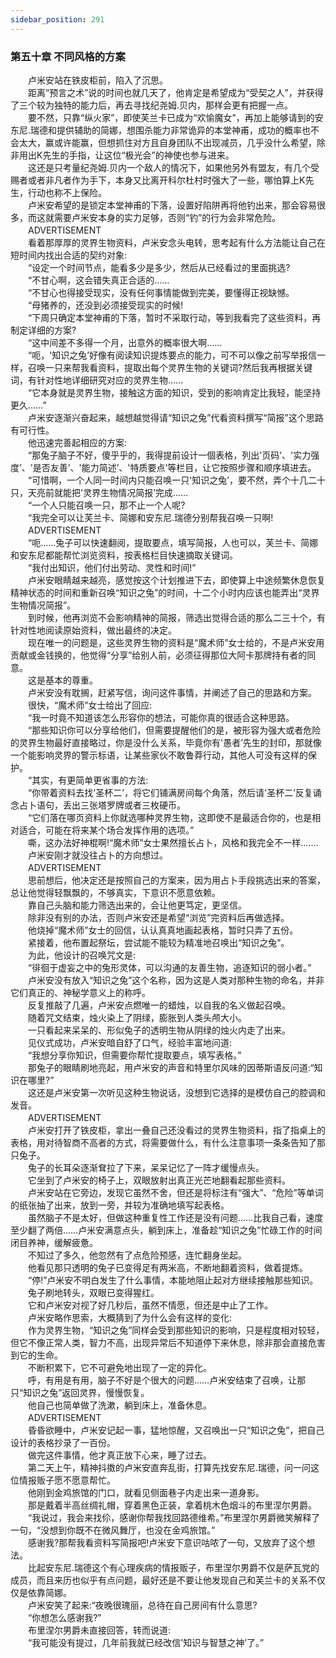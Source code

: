 ```yaml
---
sidebar_position: 291
---
```

### 第五十章 不同风格的方案  


　　卢米安站在铁皮柜前，陷入了沉思。  
　　距离“预言之术”说的时间也就几天了，他肯定是希望成为“受契之人”，并获得了三个较为独特的能力后，再去寻找纪尧姆.贝内，那样会更有把握一点。  
　　要不然，只靠“纵火家”，即使芙兰卡已成为“欢愉魔女”，再加上能够请到的安东尼.瑞德和提供辅助的简娜，想围杀能力非常诡异的本堂神甫，成功的概率也不会太大，赢或许能赢，但想抓住对方且自身团队不出现减员，几乎没什么希望，除非用出K先生的手指，让这位“极光会”的神使也参与进来。  
　　这还是只考量纪尧姆.贝内一个敌人的情况下，如果他另外有盟友，有几个受赐者或者非凡者作为手下，本身又比离开科尔杜村时强大了一些，哪怕算上K先生，行动也称不上保险。  
　　卢米安希望的是锁定本堂神甫的下落，设置好陷阱再将他钓出来，那会容易很多，而这就需要卢米安本身的实力足够，否则“钓”的行为会非常危险。  
　　ADVERTISEMENT  
　　看着那厚厚的灵界生物资料，卢米安念头电转，思考起有什么方法能让自己在短时间内找出合适的契约对象:  
　　“设定一个时间节点，能看多少是多少，然后从已经看过的里面挑选?  
　　“不甘心啊，这会错失真正合适的……  
　　“不甘心也得接受现实，没有任何事情能做到完美，要懂得正视缺憾。  
　　“母猪养的，还没到必须接受现实的时候!  
　　“下周只确定本堂神甫的下落，暂时不采取行动，等到我看完了这些资料，再制定详细的方案?  
　　“这中间差不多得一个月，出意外的概率很大啊……  
　　“呃，'知识之兔’好像有阅读知识提炼要点的能力，可不可以像之前写举报信一样，召唤一只来帮我看资料，提取出每个灵界生物的关键词?然后我再根据关键词，有针对性地详细研究对应的灵界生物……  
　　“它本身就是灵界生物，接触这方面的知识，受到的影响肯定比我轻，能坚持更久……”  
　　卢米安逐渐兴奋起来，越想越觉得请“知识之兔”代看资料撰写“简报”这个思路有可行性。  
　　他迅速完善起相应的方案:  
　　“那兔子脑子不好，傻乎乎的，我得提前设计一個表格，列出'页码’、'实力强度’、'是否友善’、'能力简述’、'特质要点’等栏目，让它按照步骤和顺序填进去。  
　　“可惜啊，一个人同一时间内只能召唤一只'知识之兔’，要不然，弄个十几二十只，天亮前就能把'灵界生物情况简报’完成……  
　　“一个人只能召唤一只，那不止一个人呢?  
　　“我完全可以让芙兰卡、简娜和安东尼.瑞德分别帮我召唤一只啊!  
　　ADVERTISEMENT  
　　“呃……兔子可以快速翻阅，提取要点，填写简报，人也可以，芙兰卡、简娜和安东尼都能帮忙浏览资料，按表格栏目快速摘取关键词。  
　　“我付出知识，他们付出劳动、灵性和时间!”  
　　卢米安眼睛越来越亮，感觉按这个计划推进下去，即使算上中途频繁休息恢复精神状态的时间和重新召唤“知识之兔”的时间，十二个小时内应该也能弄出“灵界生物情况简报”。  
　　到时候，他再浏览不会影响精神的简报，筛选出觉得合适的那么二三十个，有针对性地阅读原始资料，做出最终的决定。  
　　现在唯一的问题是，这些灵界生物的资料是“魔术师”女士给的，不是卢米安用贡献或金钱换的，他觉得“分享”给别人前，必须征得那位大阿卡那牌持有者的同意。  
　　这是基本的尊重。  
　　卢米安没有耽搁，赶紧写信，询问这件事情，并阐述了自己的思路和方案。  
　　很快，“魔术师”女士给出了回应:  
　　“我一时竟不知道该怎么形容你的想法，可能你真的很适合这种思路。  
　　“那些知识你可以分享给他们，但需要提醒他们的是，被形容为强大或者危险的灵界生物最好直接略过，你是没什么关系，毕竟你有'愚者’先生的封印，那就像一个能影响灵界的警示标语，让某些家伙不敢鲁莽行动，其他人可没有这样的保护。  
　　“其实，有更简单更省事的方法:  
　　“你带着资料去找'圣杯二’，将它们铺满房间每个角落，然后请'圣杯二’反复诵念占卜语句，丢出三张塔罗牌或者三枚硬币。  
　　“它们落在哪页资料上你就选哪种灵界生物，这即使不是最适合你的，也是相对适合，可能在将来某个场合发挥作用的选项。”  
　　嘶，这办法好神棍啊!“魔术师”女士果然擅长占卜，风格和我完全不一样….…  
　　卢米安刚才就没往占卜的方向想过。  
　　ADVERTISEMENT  
　　思前想后，他决定还是按照自己的方案来，因为用占卜手段挑选出来的答案，总让他觉得轻飘飘的，不够真实，下意识不愿意依赖。  
　　靠自己头脑和能力筛选出来的，会让他更笃定，更坚信。  
　　除非没有别的办法，否则卢米安还是希望“浏览”完资料后再做选择。  
　　他烧掉“魔术师”女士的回信，认认真真地画起表格，暂时只弄了五份。  
　　紧接着，他布置起祭坛，尝试能不能较为精准地召唤出“知识之兔”。  
　　为此，他设计的召唤咒文是:  
　　“徘徊于虚妄之中的兔形灵体，可以沟通的友善生物，追逐知识的弱小者。”  
　　卢米安没有放入“知识之兔”这个名称，因为这是人类对那种生物的命名，并非它们真正的、神秘学意义上的称呼。  
　　反复推敲了几遍，卢米安点燃唯一的蜡烛，以自我的名义做起召唤。  
　　随着咒文结束，烛火染上了阴绿，膨胀到人类头颅大小。  
　　一只看起来呆呆的、形似兔子的透明生物从阴绿的烛火内走了出来。  
　　见仪式成功，卢米安暗自舒了口气，经验丰富地问道:  
　　“我想分享你知识，但需要你帮忙提取要点，填写表格。”  
　　那兔子的眼睛刷地亮起，用卢米安的声音和特里尔风味的因蒂斯语反问道:“知识在哪里?”  
　　这还是卢米安第一次听见这种生物说话，没想到它选择的是模仿自己的腔调和发音。  
　　ADVERTISEMENT  
　　卢米安打开了铁皮柜，拿出一叠自己还没看过的灵界生物资料，指了指桌上的表格，用对待智商不高者的方式，将需要做什么，有什么注意事项一条条告知了那只兔子。  
　　兔子的长耳朵逐渐耷拉了下来，呆呆记忆了一阵才缓慢点头。  
　　它坐到了卢米安的椅子上，双眼放射出真正光芒地翻看起那些资料。  
　　卢米安站在它旁边，发现它虽然不舍，但还是将标注有“强大”、“危险”等单词的纸张抽了出来，放到一旁，并较为准确地填写起表格。  
　　虽然脑子不是太好，但做这种重复性工作还是没有问题……比我自己看，速度至少翻了两倍……卢米安满意点头，躺到床上，准备趁“知识之兔”忙碌工作的时间闭目养神，缓解疲惫。  
　　不知过了多久，他忽然有了点危险预感，连忙翻身坐起。  
　　他看见那只透明的兔子已变得足有两米高，不断地翻着资料，做着提炼。  
　　“停!”卢米安不明白发生了什么事情，本能地阻止起对方继续接触那些知识。  
　　兔子刷地转头，双眼已变得猩红。  
　　它和卢米安对视了好几秒后，虽然不情愿，但还是中止了工作。  
　　卢米安略作思索，大概猜到了为什么会有这样的变化:  
　　作为灵界生物，“知识之兔”同样会受到那些知识的影响，只是程度相对较轻，但它不像正常人类，智力不高，出现异常后不知道停下来休息，除非那会直接危害到它的生命。  
　　不断积累下，它不可避免地出现了一定的异化。  
　　呼，有用是有用，脑子不好是个很大的问题……卢米安结束了召唤，让那只“知识之兔”返回灵界，慢慢恢复。  
　　他自己也简单做了洗漱，躺到床上，准备休息。  
　　ADVERTISEMENT  
　　昏昏欲睡中，卢米安记起一事，猛地惊醒，又召唤出一只“知识之兔”，把自己设计的表格抄录了一百份。  
　　做完这件事情，他才真正放下心来，睡了过去。  
　　第二天上午，精神抖擞的卢米安直奔乱街，打算先找安东尼.瑞德，问一问这位情报贩子愿不愿意帮忙。  
　　他刚到金鸡旅馆的门口，就看见侧面巷子内走出来一道身影。  
　　那是戴着半高丝绸礼帽，穿着黑色正装，拿着桃木色烟斗的布里涅尔男爵。  
　　“我说过，我会来找伱，感谢你帮我找回路德维希。”布里涅尔男爵微笑解释了一句，“没想到你既不在微风舞厅，也没在金鸡旅馆。”  
　　感谢我?那帮我看资料写简报吧!卢米安下意识咕哝了一句，又放弃了这个想法。  
　　比起安东尼.瑞德这个有心理疾病的情报贩子，布里涅尔男爵不仅是萨瓦党的成员，而且来历也似乎有点问题，最好还是不要让他发现自己和芙兰卡的关系不仅仅是依靠简娜。  
　　卢米安笑了起来:“夜晚很瑰丽，总待在自己房间有什么意思?  
　　“你想怎么感谢我?”  
　　布里涅尔男爵未直接回答，转而说道:  
　　“我可能没有提过，几年前我就已经改信'知识与智慧之神’了。”  
